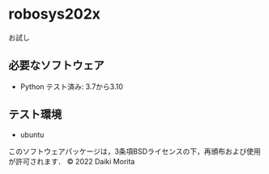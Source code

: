 # robosys202x
お試し


## 必要なソフトウェア
* Python
  テスト済み: 3.7から3.10

## テスト環境
* ubuntu




このソフトウェアパッケージは，3条項BSDライセンスの下，再頒布および使用が許可されます．
 © 2022 Daiki Morita
